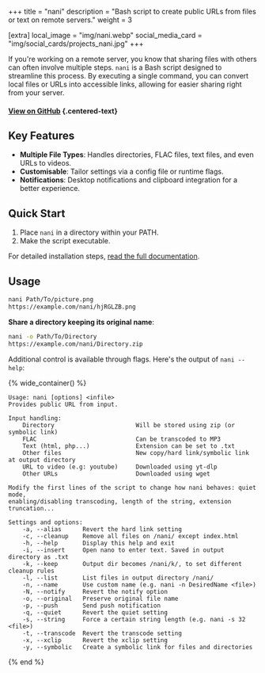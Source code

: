 +++
title = "nani"
description = "Bash script to create public URLs from files or text on remote servers."
weight = 3

[extra]
local_image = "img/nani.webp"
social_media_card = "img/social_cards/projects_nani.jpg"
+++

If you're working on a remote server, you know that sharing files with others can often involve multiple steps. `nani` is a Bash script designed to streamline this process. By executing a single command, you can convert local files or URLs into accessible links, allowing for easier sharing right from your server.

#### [View on GitHub](https://github.com/welpo/nani) {.centered-text}

## Key Features

- **Multiple File Types**: Handles directories, FLAC files, text files, and even URLs to videos.
- **Customisable**: Tailor settings via a config file or runtime flags.
- **Notifications**: Desktop notifications and clipboard integration for a better experience.

## Quick Start

1. Place `nani` in a directory within your PATH.
2. Make the script executable.

For detailed installation steps, [read the full documentation](https://github.com/welpo/nani#install).

## Usage

```bash
nani Path/To/picture.png
https://example.com/nani/hjRGLZB.png
```

**Share a directory keeping its original name**:

```bash
nani -o Path/To/Directory
https://example.com/nani/Directory.zip
```

Additional control is available through flags. Here's the output of `nani --help`:

{% wide_container() %}

```
Usage: nani [options] <infile>
Provides public URL from input.

Input handling:
    Directory                       Will be stored using zip (or symbolic link)
    FLAC                            Can be transcoded to MP3
    Text (html, php...)             Extension can be set to .txt
    Other files                     New copy/hard link/symbolic link at output directory
    URL to video (e.g: youtube)     Downloaded using yt-dlp
    Other URLs                      Downloaded using wget

Modify the first lines of the script to change how nani behaves: quiet mode,
enabling/disabling transcoding, length of the string, extension truncation...

Settings and options:
    -a, --alias      Revert the hard link setting
    -c, --cleanup    Remove all files on /nani/ except index.html
    -h, --help       Display this help and exit
    -i, --insert     Open nano to enter text. Saved in output directory as .txt
    -k, --keep       Output dir becomes /nani/k/, to set different cleanup rules
    -l, --list       List files in output directory /nani/
    -n, --name       Use custom name (e.g. nani -n DesiredName <file>)
    -N, --notify     Revert the notify option
    -o, --original   Preserve original file name
    -p, --push       Send push notification
    -q, --quiet      Revert the quiet setting
    -s, --string     Force a certain string length (e.g. nani -s 32 <file>)
    -t, --transcode  Revert the transcode setting
    -x, --xclip      Revert the xclip setting
    -y, --symbolic   Create a symbolic link for files and directories
```

{% end %}
